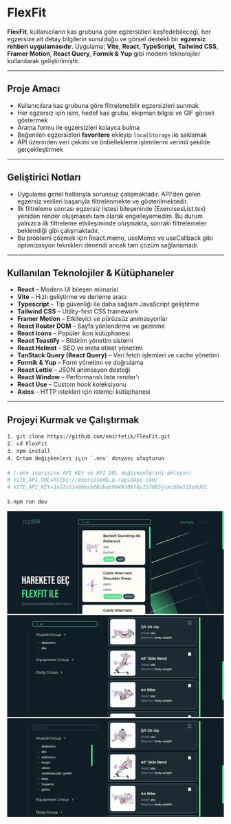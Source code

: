# FlexFit

**FlexFit**, kullanıcıların kas grubuna göre egzersizleri keşfedebileceği, her egzersize ait detay bilgilerin sunulduğu ve görsel destekli bir **egzersiz rehberi uygulamasıdır**. Uygulama; **Vite**, **React**, **TypeScript**, **Tailwind CSS**, **Framer Motion**, **React Query**, **Formik & Yup** gibi modern teknolojiler kullanılarak geliştirilmiştir.

---

## Proje Amacı

- Kullanıcılara kas grubuna göre filtrelenebilir egzersizleri sunmak
- Her egzersiz için isim, hedef kas grubu, ekipman bilgisi ve GIF görseli göstermek
- Arama formu ile egzersizleri kolayca bulma
- Beğenilen egzersizleri **favorilere** ekleyip `localStorage` ile saklamak
- API üzerinden veri çekimi ve önbellekleme işlemlerini verimli şekilde gerçekleştirmek

---

## Geliştirici Notları

- Uygulama genel hatlarıyla sorunsuz çalışmaktadır. API'den gelen egzersiz verileri başarıyla filtrelenmekte ve gösterilmektedir.
- İlk filtreleme sonrası egzersiz listesi bileşeninde (ExercisesList.tsx) yeniden render oluşmasını tam olarak engelleyemedim. Bu durum yalnızca ilk filtreleme etkileşiminde oluşmakta, sonraki filtrelemeler beklendiği gibi 
  çalışmaktadır.
- Bu problemi çözmek için React.memo, useMemo ve useCallback gibi optimizasyon teknikleri denendi ancak tam çözüm sağlanamadı.

---

## Kullanılan Teknolojiler & Kütüphaneler

- **React** – Modern UI bileşen mimarisi  
- **Vite** – Hızlı geliştirme ve derleme aracı  
- **Typescript** – Tip güvenliği ile daha sağlam JavaScript geliştirme  
- **Tailwind CSS** – Utility-first CSS framework  
- **Framer Motion** – Etkileyici ve pürüzsüz animasyonlar  
- **React Router DOM** – Sayfa yönlendirme ve gezinme  
- **React Icons** – Popüler ikon kütüphanesi  
- **React Toastify** – Bildirim yönetim sistemi  
- **React Helmet** – SEO ve meta etiket yönetimi  
- **TanStack Query (React Query)** – Veri fetch işlemleri ve cache yönetimi  
- **Formik & Yup** – Form yönetimi ve doğrulama  
- **React Lottie** – JSON animasyon desteği  
- **React Window** – Performanslı liste render'ı  
- **React Use** – Custom hook koleksiyonu  
- **Axios** – HTTP istekleri için istemci kütüphanesi  

---

## Projeyi Kurmak ve Çalıştırmak

```bash
1. git clone https://github.com/emirtetik/FlexFit.git
2. cd FlexFit
3. npm install
4. Ortam değişkenleri için `.env` dosyası oluşturun

# (.env içerisine API_KEY ve API_URL değişkenlerini ekleyin)
# VITE_API_URL=https://exercisedb.p.rapidapi.com/
# VITE_API_KEY=3a52c61e9bmsh08dbab9949209f6p157065jsncb6e535e9d01

5.npm run dev

```

![FlexFit](./public/flexFit.png)
![FlexFit](./public/filter1.png)
![FlexFit](./public/filter2.png)
